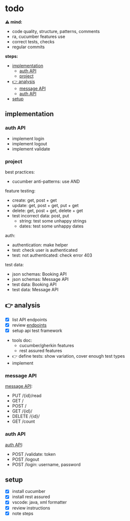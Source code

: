 # todo

**⚠️ mind:**
- code quality, structure, patterns, comments
- ra, cucumber features use
- correct tests, checks
- regular commits

**steps:**
- [implementation](#implementation)
  - [auth API](#auth-api)
  - [project](#project)
- [👉 analysis](#-analysis)
  - [message API](#message-api)
  - [auth API](#auth-api-1)
- [setup](#setup)

## implementation

### auth API
- implement login
- implement logout
- implement validate

### project

best practices:
- cucumber anti-patterns: use AND

feature testing:
- create: get, post + get
- update: get, post + get, put + get
- delete: get, post + get, delete + get
- test incorrect data: post, put
  - string: test some unhappy strings
  - dates: test some unhappy dates

auth:
- authentication: make helper
- test: check user is authenticated
- test: not authenticated: check error 403

test data:
- json schemas: Booking API
- json schemas: Message API
- test data: Booking API
- test data: Message API

## 👉 analysis
- [x] list API endpoints
- [x] review [endpoints](doc/endpoints.md)
- [x] setup api test framework
- tools doc:
  - cucumber/gherkin features
  - rest assured features
- 👉 define tests: show variation, cover enough test types
- implement

### message API
[message API](https://automationintesting.online/message/swagger-ui/index.html#/):
- PUT /{id}/read
- GET /
- POST /
- GET /{id}/
- DELETE /{id}/
- GET /count

### auth API
[auth API](https://automationintesting.online/auth/swagger-ui/index.html#/):
- POST /validate: token
- POST /logout
- POST /login: username, password

## setup
- [x] install cucumber
- [x] install rest assured
- [x] vscode: java, xml formatter
- [x] review instructions
- [x] note steps
